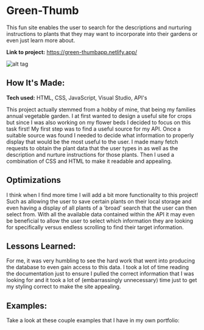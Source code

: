 # Green-Thumb
This fun site enables the user to search for the descriptions and nurturing instructions to plants that they may want to incorporate into their gardens or even just learn more about.

**Link to project:** https://green-thumbapp.netlify.app/

![alt tag](https://github.com/RStrouse89/RStrouse89/blob/main/green-thumb.gif)

## How It's Made:

**Tech used:** HTML, CSS, JavaScript, Visual Studio, API's

This project actually stemmed from a hobby of mine, that being my families annual vegetable garden. I at first wanted to design a useful site for crops but since I was also working on my flower beds I decided to focus on this task first! My first step was to find a useful source for my API. Once a suitable source was found I needed to decide what information to properly display that would be the most useful to the user. I made many fetch requests to obtain the plant data  that the user types in as well as the description and nurture instructions for those plants. Then I used a combination of CSS and HTML to make it readable and appealing.

## Optimizations

I think when I find more time I will add a bit more functionality to this project! Such as allowing the user to save certain plants on their local storage and even having a display of all plants of a 'broad' search that the user can then select from. With all the available data contained within the API it may even be beneficial to allow the user to select which information they are looking for specifically versus endless scrolling to find their target information.

## Lessons Learned:

For me, it was very humbling to see the hard work that went into producing the database to even gain access to this data. I took a lot of time reading the documentation just to ensure I pulled the correct information that I was looking for and it took a lot of (embarrassingly unnecessary) time just to get my styling correct to make the site appealing. 

## Examples:
Take a look at these couple examples that I have in my own portfolio:

<!-- **Palettable:** https://github.com/alecortega/palettable

**Twitter Battle:** https://github.com/alecortega/twitter-battle

**Patch Panel:** https://github.com/alecortega/patch-panel -->

